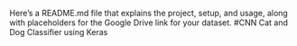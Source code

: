 Here’s a README.md file that explains the project, setup, and usage, along with placeholders for the Google Drive link for your dataset.
#CNN Cat and Dog Classifier using Keras
